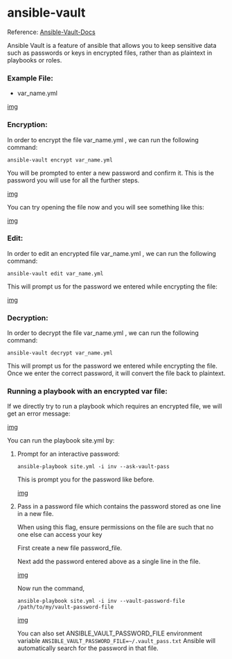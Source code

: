 # ansible-vault

Reference: [Ansible-Vault-Docs]((https://docs.ansible.com/ansible/latest/user_guide/vault.html))

Ansible Vault is a feature of ansible that allows you to keep sensitive data such as passwords or keys in encrypted files, rather than as plaintext in playbooks or roles.


### Example File: 
* var_name.yml

[img](images/vault3.PNG)

### Encryption:
In order to encrypt the file var_name.yml , we can run the following command:

```ansible-vault encrypt var_name.yml```

You will be prompted to enter a new password and confirm it. This is the password you will use for all the further steps.

[img](images/vault4.PNG)

You can try opening the file now and you will see something like this:

[img](images/vault5.PNG)

### Edit:
In order to edit an encrypted file var_name.yml , we can run the following command:

```ansible-vault edit var_name.yml```

This will prompt us for the password we entered while encrypting the file:

[img](images/vault6.PNG)

### Decryption:
In order to decrypt the file var_name.yml , we can run the following command:

```ansible-vault decrypt var_name.yml```

This will prompt us for the password we entered while encrypting the file. Once we enter the correct password, it will convert the file back to plaintext.

### Running a playbook with an encrypted var file:

If we directly try to run a playbook which requires an encrypted file, we will get an error message:

[img](images/vault7.PNG)

You can run the playbook site.yml by:

1. Prompt for an interactive password: 

    ```ansible-playbook site.yml -i inv --ask-vault-pass```

    This is prompt you for the password like before.
    
    [img](images/vault8.PNG)

2. Pass in a password file which contains the password stored as one line in a new file. 
    
    When using this flag, ensure permissions on the file are such that no one else can access your key
    
    First create a new file password_file. 

    Next add the password entered above as a single line in the file.

    [img](images/vault9.PNG)
    
    Now run the command,

    ```ansible-playbook site.yml -i inv --vault-password-file /path/to/my/vault-password-file```

    [img](images/vault10.PNG)
    
    You can also set ANSIBLE_VAULT_PASSWORD_FILE environment variable
    ```ANSIBLE_VAULT_PASSWORD_FILE=~/.vault_pass.txt```
    Ansible will automatically search for the password in that file.
